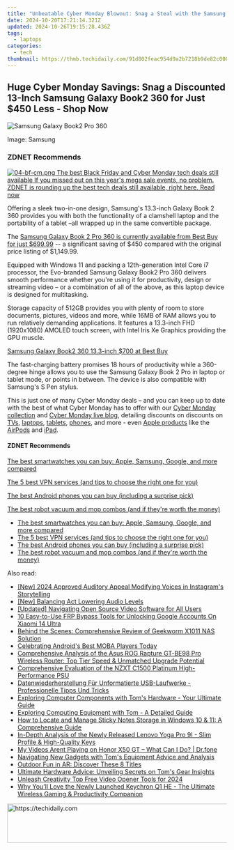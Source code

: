 ```yaml
---
title: "Unbeatable Cyber Monday Blowout: Snag a Steal with the Samsung Galaxy Book2 360 at $450 Off – Limited Stock!"
date: 2024-10-20T17:21:14.321Z
updated: 2024-10-26T19:15:28.436Z
tags:
  - laptops
categories:
  - tech
thumbnail: https://thmb.techidaily.com/91d802feac954d9a2b7218b9de82c000f339447018e6cb53073b6a41a90f92e5.jpg
---
```


## Huge Cyber Monday Savings: Snag a Discounted 13-Inch Samsung Galaxy Book2 360 for Just $450 Less - Shop Now

![Samsung Galaxy Book2 Pro 360](https://www.zdnet.com/a/img/resize/563399fee4bf153ce2b08e210197bf9a12cfe2ba/2022/11/28/f261c1b2-3658-4ef0-824a-ab0a7a45df71/samsung-galaxy-book2-360-13.jpg?auto=webp&width=1280)

Image: Samsung

### **ZDNET** Recommends

[![04-bf-cm.png](https://www.zdnet.com/a/img/resize/954e855aae296b0590d40ff6eba4167fd27f3d67/2022/11/29/2911e8eb-1a11-4aa3-8ff7-015c7e854046/04-bf-cm.png?auto=webp&fit=crop&frame=1&height=238.5&width=459) The best Black Friday and Cyber Monday tech deals still available If you missed out on this year's mega sale events, no problem. ZDNET is rounding up the best tech deals still available, right here.  Read now](https://www.zdnet.com/collection/cyber-monday/)

Offering a sleek two-in-one design, Samsung's 13.3-inch Galaxy Book 2 360 provides you with both the functionality of a clamshell laptop and the portability of a tablet –all wrapped up in the same convertible package.

The [Samsung Galaxy Book 2 Pro 360 is currently available from Best Buy for just $699.99](https://shop-links.co/link/?url=https%3A%2F%2Fwww.bestbuy.com%2Fsite%2Fsamsung-galaxy-book2-360-13-3-amoled-touch-screen-laptop-intel-12th-gen-core-i7-evo-platform-16gb-memory-512gb-ssd-graphite%2F6501594.p%3FskuId%3D6501594&publisher_slug=itechdaily19598&exclusive=1) \-- a significant saving of $450 compared with the original price listing of $1,149.99.

Equipped with Windows 11 and packing a 12th-generation Intel Core i7 processor, the Evo-branded Samsung Galaxy Book2 Pro 360 delivers smooth performance whether you're using it for productivity, design or streaming video – or a combination of all of the above, as this laptop device is designed for multitasking. 

Storage capacity of 512GB provides you with plenty of room to store documents, pictures, videos and more, while 16MB of RAM allows you to run relatively demanding applications. It features a 13.3-inch FHD (1920x1080) AMOLED touch screen, with Intel Iris Xe Graphics providing the GPU muscle.

[Samsung Galaxy Book2 360 13.3-inch $700 at Best Buy](https://shop-links.co/link/?url=https%3A%2F%2Fwww.bestbuy.com%2Fsite%2Fsamsung-galaxy-book2-360-13-3-amoled-touch-screen-laptop-intel-12th-gen-core-i7-evo-platform-16gb-memory-512gb-ssd-graphite%2F6501594.p%3FskuId%3D6501594&publisher_slug=itechdaily19598&exclusive=1)

The fast-charging battery promises 18 hours of productivity while a 360-degree hinge allows you to use the Samsung Galaxy Book 2 Pro in laptop or tablet mode, or points in between. The device is also compatible with Samsung's S Pen stylus. 

This is just one of many Cyber Monday deals – and you can keep up to date with the best of what Cyber Monday has to offer with our [Cyber Monday collection](https://www.zdnet.com/collection/cyber-monday/) and [Cyber Monday live blog](https://www.zdnet.com/article/black-friday-deals-live-blog-november-23-2022/), detailing discounts on discounts on [TVs](https://www.zdnet.com/home-and-office/home-entertainment/early-black-friday-tv-deals-november-22-2022/), [laptops](https://www.zdnet.com/article/early-black-friday-laptop-deals-november-22-2022/), [tablets](https://www.zdnet.com/article/early-black-friday-tablet-deals-november-22-2022/), [phones](https://www.zdnet.com/article/early-black-friday-smartphone-deals-november-22-2022/), and more - even [Apple products](https://www.zdnet.com/article/early-apple-black-friday-deals-november-22-2022/) like the [AirPods](https://www.zdnet.com/article/early-airpods-black-friday-deals-november-22-2022/) and [iPad](https://www.zdnet.com/article/early-ipad-black-friday-deals-november-22-2022/?kdjd).

#### **ZDNET** Recommends

[The best smartwatches you can buy: Apple, Samsung, Google, and more compared](https://www.zdnet.com/article/best-smartwatch/ "The best smartwatches you can buy: Apple, Samsung, Google, and more compared")

[The 5 best VPN services (and tips to choose the right one for you)](https://www.zdnet.com/article/best-vpn/ "The 5 best VPN services (and tips to choose the right one for you)")

[The best Android phones you can buy (including a surprise pick)](https://www.zdnet.com/article/best-android-phone/ "The best Android phones you can buy (including a surprise pick)")

[The best robot vacuum and mop combos (and if they're worth the money)](https://www.zdnet.com/article/best-robot-vacuum-mop/ "The best robot vacuum and mop combos (and if they're worth the money)")

* [The best smartwatches you can buy: Apple, Samsung, Google, and more compared](https://www.zdnet.com/article/best-smartwatch/ "The best smartwatches you can buy: Apple, Samsung, Google, and more compared")
* [The 5 best VPN services (and tips to choose the right one for you)](https://www.zdnet.com/article/best-vpn/ "The 5 best VPN services (and tips to choose the right one for you)")
* [The best Android phones you can buy (including a surprise pick)](https://www.zdnet.com/article/best-android-phone/ "The best Android phones you can buy (including a surprise pick)")
* [The best robot vacuum and mop combos (and if they're worth the money)](https://www.zdnet.com/article/best-robot-vacuum-mop/ "The best robot vacuum and mop combos (and if they're worth the money)")

<ins class="adsbygoogle"
     style="display:block"
     data-ad-format="autorelaxed"
     data-ad-client="ca-pub-7571918770474297"
     data-ad-slot="1223367746"></ins>

<ins class="adsbygoogle"
     style="display:block"
     data-ad-client="ca-pub-7571918770474297"
     data-ad-slot="8358498916"
     data-ad-format="auto"
     data-full-width-responsive="true"></ins>

<span class="atpl-alsoreadstyle">Also read:</span>
<div><ul>
<li><a href="https://instagram-videos.techidaily.com/new-2024-approved-auditory-appeal-modifying-voices-in-instagrams-storytelling/"><u>[New] 2024 Approved Auditory Appeal Modifying Voices in Instagram's Storytelling</u></a></li>
<li><a href="https://extra-information.techidaily.com/new-balancing-act-lowering-audio-levels/"><u>[New] Balancing Act Lowering Audio Levels</u></a></li>
<li><a href="https://extra-skills.techidaily.com/updated-navigating-open-source-video-software-for-all-users/"><u>[Updated] Navigating Open Source Video Software for All Users</u></a></li>
<li><a href="https://unlock-android.techidaily.com/10-easy-to-use-frp-bypass-tools-for-unlocking-google-accounts-on-xiaomi-14-ultra-by-drfone-android/"><u>10 Easy-to-Use FRP Bypass Tools for Unlocking Google Accounts On Xiaomi 14 Ultra</u></a></li>
<li><a href="https://hardware-reviews.techidaily.com/behind-the-scenes-comprehensive-review-of-geekworm-x1011-nas-solution/"><u>Behind the Scenes: Comprehensive Review of Geekworm X1011 NAS Solution</u></a></li>
<li><a href="https://desktop-recording.techidaily.com/celebrating-androids-best-moba-players-today/"><u>Celebrating Android's Best MOBA Players Today</u></a></li>
<li><a href="https://hardware-reviews.techidaily.com/comprehensive-analysis-of-the-asus-rog-rapture-gt-be98-pro-wireless-router-top-tier-speed-and-unmatched-upgrade-potential/"><u>Comprehensive Analysis of the Asus ROG Rapture GT-BE98 Pro Wireless Router: Top Tier Speed & Unmatched Upgrade Potential</u></a></li>
<li><a href="https://hardware-reviews.techidaily.com/comprehensive-evaluation-of-the-nzxt-c1500-platinum-high-performance-psu/"><u>Comprehensive Evaluation of the NZXT C1500 Platinum High-Performance PSU</u></a></li>
<li><a href="https://win-data.techidaily.com/datenwiederherstellung-fur-unformatierte-usb-laufwerke-professionelle-tipps-und-tricks/"><u>Datenwiederherstellung Für Unformatierte USB-Laufwerke - Professionelle Tipps Und Tricks</u></a></li>
<li><a href="https://hardware-reviews.techidaily.com/exploring-computer-components-with-toms-hardware-your-ultimate-guide/"><u>Exploring Computer Components with Tom's Hardware - Your Ultimate Guide</u></a></li>
<li><a href="https://hardware-reviews.techidaily.com/exploring-computing-equipment-with-tom-a-detailed-guide/"><u>Exploring Computing Equipment with Tom - A Detailed Guide</u></a></li>
<li><a href="https://win-best.techidaily.com/how-to-locate-and-manage-sticky-notes-storage-in-windows-10-and-11-a-comprehensive-guide/"><u>How to Locate and Manage Sticky Notes Storage in Windows 10 & 11: A Comprehensive Guide</u></a></li>
<li><a href="https://hardware-reviews.techidaily.com/in-depth-analysis-of-the-newly-released-lenovo-yoga-pro-9i-slim-profile-and-high-quality-keys/"><u>In-Depth Analysis of the Newly Released Lenovo Yoga Pro 9I - Slim Profile & High-Quality Keys</u></a></li>
<li><a href="https://fix-guide.techidaily.com/my-videos-arent-playing-on-honor-x50-gt-what-can-i-do-drfone-by-drfone-fix-android-problems-fix-android-problems/"><u>My Videos Arent Playing on Honor X50 GT – What Can I Do? | Dr.fone</u></a></li>
<li><a href="https://hardware-reviews.techidaily.com/navigating-new-gadgets-with-toms-equipment-advice-and-analysis/"><u>Navigating New Gadgets with Tom's Equipment Advice and Analysis</u></a></li>
<li><a href="https://games-able.techidaily.com/outdoor-fun-in-ar-discover-these-8-titles/"><u>Outdoor Fun in AR: Discover These 8 Titles</u></a></li>
<li><a href="https://hardware-reviews.techidaily.com/ultimate-hardware-advice-unveiling-secrets-on-toms-gear-insights/"><u>Ultimate Hardware Advice: Unveiling Secrets on Tom's Gear Insights</u></a></li>
<li><a href="https://youtube-lab.techidaily.com/sh-creativity-top-free-video-opener-tools-for-2024/"><u>Unleash Creativity Top Free Video Opener Tools for 2024</u></a></li>
<li><a href="https://hardware-reviews.techidaily.com/1723341655665-why-youll-love-the-newly-launched-keychron-q1-he-the-ultimate-wireless-gaming-and-productivity-companion/"><u>Why You'll Love the Newly Launched Keychron Q1 HE - The Ultimate Wireless Gaming & Productivity Companion</u></a></li>
</ul></div>

<!-- affiliate ads begin -->
<a href="https://appsumo.8odi.net/c/5597632/2144309/7443" target="_top" id="2144309">
  <img src="//a.impactradius-go.com/display-ad/7443-2144309" border="0" alt="https://techidaily.com" width="728" height="90"/>
</a>
<img height="0" width="0" src="https://appsumo.8odi.net/i/5597632/2144309/7443" style="position:absolute;visibility:hidden;" border="0" />
<!-- affiliate ads end -->

